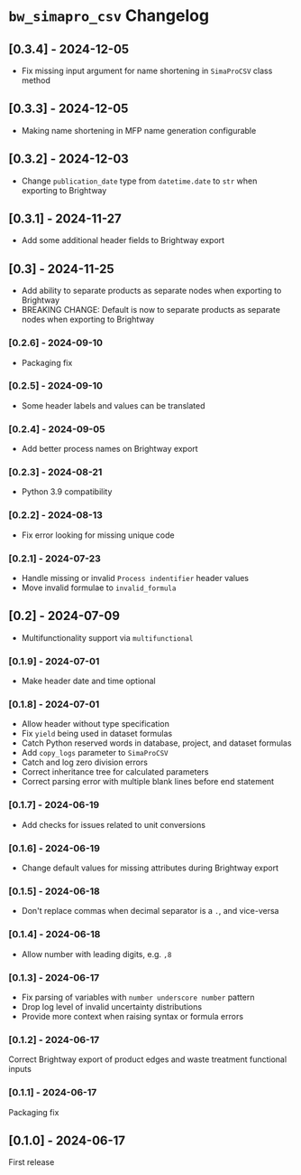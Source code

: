 # `bw_simapro_csv` Changelog

## [0.3.4] - 2024-12-05

* Fix missing input argument for name shortening in `SimaProCSV` class method

## [0.3.3] - 2024-12-05

* Making name shortening in MFP name generation configurable

## [0.3.2] - 2024-12-03

* Change `publication_date` type from `datetime.date` to `str` when exporting to Brightway

## [0.3.1] - 2024-11-27

* Add some additional header fields to Brightway export

## [0.3] - 2024-11-25

* Add ability to separate products as separate nodes when exporting to Brightway
* BREAKING CHANGE: Default is now to separate products as separate nodes when exporting to Brightway

### [0.2.6] - 2024-09-10

* Packaging fix

### [0.2.5] - 2024-09-10

* Some header labels and values can be translated

### [0.2.4] - 2024-09-05

* Add better process names on Brightway export

### [0.2.3] - 2024-08-21

* Python 3.9 compatibility

### [0.2.2] - 2024-08-13

* Fix error looking for missing unique code

### [0.2.1] - 2024-07-23

* Handle missing or invalid `Process indentifier` header values
* Move invalid formulae to `invalid_formula`

## [0.2] - 2024-07-09

* Multifunctionality support via `multifunctional`

### [0.1.9] - 2024-07-01

* Make header date and time optional

### [0.1.8] - 2024-07-01

* Allow header without type specification
* Fix `yield` being used in dataset formulas
* Catch Python reserved words in database, project, and dataset formulas
* Add `copy_logs` parameter to `SimaProCSV`
* Catch and log zero division errors
* Correct inheritance tree for calculated parameters
* Correct parsing error with multiple blank lines before end statement

### [0.1.7] - 2024-06-19

* Add checks for issues related to unit conversions

### [0.1.6] - 2024-06-19

* Change default values for missing attributes during Brightway export

### [0.1.5] - 2024-06-18

* Don't replace commas when decimal separator is a `.`, and vice-versa

### [0.1.4] - 2024-06-18

* Allow number with leading digits, e.g. `,8`

### [0.1.3] - 2024-06-17

* Fix parsing of variables with `number underscore number` pattern
* Drop log level of invalid uncertainty distributions
* Provide more context when raising syntax or formula errors

### [0.1.2] - 2024-06-17

Correct Brightway export of product edges and waste treatment functional inputs

### [0.1.1] - 2024-06-17

Packaging fix

## [0.1.0] - 2024-06-17

First release
